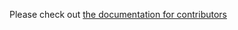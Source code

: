 Please check out [the documentation for contributors][contrib]

[contrib]: http://repeat-aft.readthedocs.io/en/latest/contributing.html
